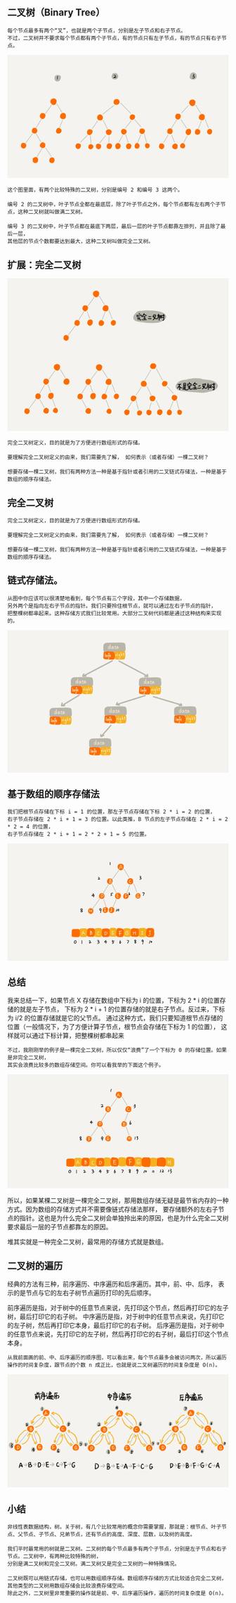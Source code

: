 
## 二叉树（Binary Tree）
```
每个节点最多有两个“叉”，也就是两个子节点，分别是左子节点和右子节点。
不过，二叉树并不要求每个节点都有两个子节点，有的节点只有左子节点，有的节点只有右子节点。
```


![](../../../assets/img-树/树3.png)
```
这个图里面，有两个比较特殊的二叉树，分别是编号 2 和编号 3 这两个。

编号 2 的二叉树中，叶子节点全都在最底层，除了叶子节点之外，每个节点都有左右两个子节点，这种二叉树就叫做满二叉树。

编号 3 的二叉树中，叶子节点都在最底下两层，最后一层的叶子节点都靠左排列，并且除了最后一层，
其他层的节点个数都要达到最大，这种二叉树叫做完全二叉树。
```
## 扩展：完全二叉树
![](../../../assets/img-树/树4.png)
```
完全二叉树定义，目的就是为了方便进行数组形式的存储。

要理解完全二叉树定义的由来，我们需要先了解， 如何表示（或者存储）一棵二叉树？

想要存储一棵二叉树，我们有两种方法一种是基于指针或者引用的二叉链式存储法，一种是基于数组的顺序存储法。
```

## 完全二叉树
```
完全二叉树定义，目的就是为了方便进行数组形式的存储。

要理解完全二叉树定义的由来，我们需要先了解， 如何表示（或者存储）一棵二叉树？

想要存储一棵二叉树，我们有两种方法一种是基于指针或者引用的二叉链式存储法，一种是基于数组的顺序存储法。
```

## 链式存储法。
```
从图中你应该可以很清楚地看到，每个节点有三个字段，其中一个存储数据，
另外两个是指向左右子节点的指针。我们只要拎住根节点，就可以通过左右子节点的指针，
把整棵树都串起来。这种存储方式我们比较常用。大部分二叉树代码都是通过这种结构来实现的。
```
![](../../../assets/img-树/树5.png)

## 基于数组的顺序存储法
```
我们把根节点存储在下标 i = 1 的位置，那左子节点存储在下标 2 * i = 2 的位置，
右子节点存储在 2 * i + 1 = 3 的位置。以此类推，B 节点的左子节点存储在 2 * i = 2 * 2 = 4 的位置，
右子节点存储在 2 * i + 1 = 2 * 2 + 1 = 5 的位置。
```
![](../../../assets/img-树/树6.png)


## 总结
我来总结一下，如果节点 X 存储在数组中下标为 i 的位置，下标为 2 * i 的位置存储的就是左子节点，
下标为 2 * i + 1 的位置存储的就是右子节点。反过来，下标为 i/2 的位置存储就是它的父节点。
通过这种方式，我们只要知道根节点存储的位置（一般情况下，为了方便计算子节点，根节点会存储在下标为 1 的位置），
这样就可以通过下标计算，把整棵树都串起来

```
不过，我刚刚举的例子是一棵完全二叉树，所以仅仅“浪费”了一个下标为 0 的存储位置。如果是非完全二叉树，
其实会浪费比较多的数组存储空间。你可以看我举的下面这个例子。
```
![](../../../assets/img-树/树7.png)

所以，如果某棵二叉树是一棵完全二叉树，那用数组存储无疑是最节省内存的一种方式。因为数组的存储方式并不需要像链式存储法那样，
要存储额外的左右子节点的指针。这也是为什么完全二叉树会单独拎出来的原因，也是为什么完全二叉树要求最后一层的子节点都靠左的原因。

堆其实就是一种完全二叉树，最常用的存储方式就是数组。

## 二叉树的遍历
经典的方法有三种，前序遍历、中序遍历和后序遍历。其中，前、中、后序，
表示的是节点与它的左右子树节点遍历打印的先后顺序。

前序遍历是指，对于树中的任意节点来说，先打印这个节点，然后再打印它的左子树，最后打印它的右子树。
中序遍历是指，对于树中的任意节点来说，先打印它的左子树，然后再打印它本身，最后打印它的右子树。
后序遍历是指，对于树中的任意节点来说，先打印它的左子树，然后再打印它的右子树，最后打印这个节点本身。
```
从我前面画的前、中、后序遍历的顺序图，可以看出来，每个节点最多会被访问两次，所以遍历操作的时间复杂度，跟节点的个数 n 成正比，也就是说二叉树遍历的时间复杂度是 O(n)。
```
![](../../../assets/img-树/树8.png)


## 小结
```
非线性表数据结构，树。关于树，有几个比较常用的概念你需要掌握，那就是：根节点、叶子节点、父节点、子节点、兄弟节点，还有节点的高度、深度、层数，以及树的高度。

我们平时最常用的树就是二叉树。二叉树的每个节点最多有两个子节点，分别是左子节点和右子节点。二叉树中，有两种比较特殊的树，
分别是满二叉树和完全二叉树。满二叉树又是完全二叉树的一种特殊情况。

二叉树既可以用链式存储，也可以用数组顺序存储。数组顺序存储的方式比较适合完全二叉树，其他类型的二叉树用数组存储会比较浪费存储空间。
除此之外，二叉树里非常重要的操作就是前、中、后序遍历操作，遍历的时间复杂度是 O(n)。
```